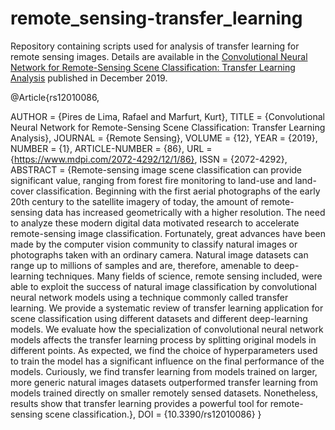# remote_sensing-transfer_learning

Repository containing scripts used for analysis of transfer learning for remote sensing images. Details are available in the [Convolutional Neural Network for Remote-Sensing Scene Classification: Transfer Learning Analysis](https://www.mdpi.com/2072-4292/12/1/86) published in December 2019.

@Article{rs12010086,

AUTHOR = {Pires de Lima, Rafael and Marfurt, Kurt},
TITLE = {Convolutional Neural Network for Remote-Sensing Scene Classification: Transfer Learning Analysis},
JOURNAL = {Remote Sensing},
VOLUME = {12},
YEAR = {2019},
NUMBER = {1},
ARTICLE-NUMBER = {86},
URL = {https://www.mdpi.com/2072-4292/12/1/86},
ISSN = {2072-4292},
ABSTRACT = {Remote-sensing image scene classification can provide significant value, ranging from forest fire monitoring to land-use and land-cover classification. Beginning with the first aerial photographs of the early 20th century to the satellite imagery of today, the amount of remote-sensing data has increased geometrically with a higher resolution. The need to analyze these modern digital data motivated research to accelerate remote-sensing image classification. Fortunately, great advances have been made by the computer vision community to classify natural images or photographs taken with an ordinary camera. Natural image datasets can range up to millions of samples and are, therefore, amenable to deep-learning techniques. Many fields of science, remote sensing included, were able to exploit the success of natural image classification by convolutional neural network models using a technique commonly called transfer learning. We provide a systematic review of transfer learning application for scene classification using different datasets and different deep-learning models. We evaluate how the specialization of convolutional neural network models affects the transfer learning process by splitting original models in different points. As expected, we find the choice of hyperparameters used to train the model has a significant influence on the final performance of the models. Curiously, we find transfer learning from models trained on larger, more generic natural images datasets outperformed transfer learning from models trained directly on smaller remotely sensed datasets. Nonetheless, results show that transfer learning provides a powerful tool for remote-sensing scene classification.},
DOI = {10.3390/rs12010086}
}
